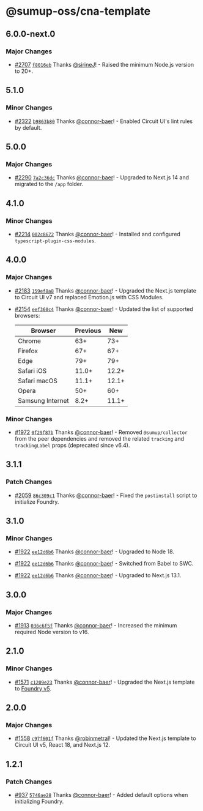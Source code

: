 # @sumup-oss/cna-template

## 6.0.0-next.0

### Major Changes

- [#2707](https://github.com/sumup-oss/circuit-ui/pull/2707) [`f8016eb`](https://github.com/sumup-oss/circuit-ui/commit/f8016ebe246005ed415ed9587ecdb76892e981c6) Thanks [@sirineJ](https://github.com/sirineJ)! - Raised the minimum Node.js version to 20+.

## 5.1.0

### Minor Changes

- [#2322](https://github.com/sumup-oss/circuit-ui/pull/2322) [`b9863b80`](https://github.com/sumup-oss/circuit-ui/commit/b9863b80c41aeea140d76d9826a322520549df8b) Thanks [@connor-baer](https://github.com/connor-baer)! - Enabled Circuit UI's lint rules by default.

## 5.0.0

### Major Changes

- [#2290](https://github.com/sumup-oss/circuit-ui/pull/2290) [`7a2c36dc`](https://github.com/sumup-oss/circuit-ui/commit/7a2c36dc4e6a01a04ab715e34dc152b6ad6b6592) Thanks [@connor-baer](https://github.com/connor-baer)! - Upgraded to Next.js 14 and migrated to the `/app` folder.

## 4.1.0

### Minor Changes

- [#2214](https://github.com/sumup-oss/circuit-ui/pull/2214) [`002c8672`](https://github.com/sumup-oss/circuit-ui/commit/002c86726c407e9b0f15378a1f95ae88e5e22b68) Thanks [@connor-baer](https://github.com/connor-baer)! - Installed and configured `typescript-plugin-css-modules`.

## 4.0.0

### Major Changes

- [#2183](https://github.com/sumup-oss/circuit-ui/pull/2183) [`159ef8a8`](https://github.com/sumup-oss/circuit-ui/commit/159ef8a8abfe72569b4eabccd7454aaa8973a7ca) Thanks [@connor-baer](https://github.com/connor-baer)! - Upgraded the Next.js template to Circuit UI v7 and replaced Emotion.js with CSS Modules.

- [#2154](https://github.com/sumup-oss/circuit-ui/pull/2154) [`eef360c4`](https://github.com/sumup-oss/circuit-ui/commit/eef360c4c0b5b4ab07cf178884cc3dc00e9bf842) Thanks [@connor-baer](https://github.com/connor-baer)! - Updated the list of supported browsers:

  | Browser          | Previous | New   |
  | ---------------- | -------- | ----- |
  | Chrome           | 63+      | 73+   |
  | Firefox          | 67+      | 67+   |
  | Edge             | 79+      | 79+   |
  | Safari iOS       | 11.0+    | 12.2+ |
  | Safari macOS     | 11.1+    | 12.1+ |
  | Opera            | 50+      | 60+   |
  | Samsung Internet | 8.2+     | 11.1+ |

### Minor Changes

- [#1972](https://github.com/sumup-oss/circuit-ui/pull/1972) [`0f29f87b`](https://github.com/sumup-oss/circuit-ui/commit/0f29f87bf28878f70e047ae42dd18c98660a2ffd) Thanks [@connor-baer](https://github.com/connor-baer)! - Removed `@sumup/collector` from the peer dependencies and removed the related `tracking` and `trackingLabel` props (deprecated since v6.4).

## 3.1.1

### Patch Changes

- [#2059](https://github.com/sumup-oss/circuit-ui/pull/2059) [`86c309c1`](https://github.com/sumup-oss/circuit-ui/commit/86c309c11e63eeca21c0ec22408a70320ff45b83) Thanks [@connor-baer](https://github.com/connor-baer)! - Fixed the `postinstall` script to initialize Foundry.

## 3.1.0

### Minor Changes

- [#1922](https://github.com/sumup-oss/circuit-ui/pull/1922) [`ee12d6b6`](https://github.com/sumup-oss/circuit-ui/commit/ee12d6b6e2ea0beeb7320b4fcbca31fb78e465d3) Thanks [@connor-baer](https://github.com/connor-baer)! - Upgraded to Node 18.

- [#1922](https://github.com/sumup-oss/circuit-ui/pull/1922) [`ee12d6b6`](https://github.com/sumup-oss/circuit-ui/commit/ee12d6b6e2ea0beeb7320b4fcbca31fb78e465d3) Thanks [@connor-baer](https://github.com/connor-baer)! - Switched from Babel to SWC.

- [#1922](https://github.com/sumup-oss/circuit-ui/pull/1922) [`ee12d6b6`](https://github.com/sumup-oss/circuit-ui/commit/ee12d6b6e2ea0beeb7320b4fcbca31fb78e465d3) Thanks [@connor-baer](https://github.com/connor-baer)! - Upgraded to Next.js 13.1.

## 3.0.0

### Major Changes

- [#1913](https://github.com/sumup-oss/circuit-ui/pull/1913) [`036c6f5f`](https://github.com/sumup-oss/circuit-ui/commit/036c6f5fc5e4a0f1c23a1c9ef929054d4b4d579b) Thanks [@connor-baer](https://github.com/connor-baer)! - Increased the minimum required Node version to v16.

## 2.1.0

### Minor Changes

- [#1571](https://github.com/sumup-oss/circuit-ui/pull/1571) [`c1209e23`](https://github.com/sumup-oss/circuit-ui/commit/c1209e2382b67913a2ead0ec702bd16298a19cdc) Thanks [@connor-baer](https://github.com/connor-baer)! - Upgraded the Next.js template to [Foundry v5](https://github.com/sumup-oss/foundry/releases/tag/v5.0.0).

## 2.0.0

### Major Changes

- [#1558](https://github.com/sumup-oss/circuit-ui/pull/1558) [`c97f601f`](https://github.com/sumup-oss/circuit-ui/commit/c97f601f7c9686fd56c970b2132bde62b1a0077b) Thanks [@robinmetral](https://github.com/robinmetral)! - Updated the Next.js template to Circuit UI v5, React 18, and Next.js 12.

## 1.2.1

### Patch Changes

- [#937](https://github.com/sumup-oss/circuit-ui/pull/937) [`5746ae28`](https://github.com/sumup-oss/circuit-ui/commit/5746ae285813fc4d712d9394927e6b680c1951d0) Thanks [@connor-baer](https://github.com/connor-baer)! - Added default options when initializing Foundry.
